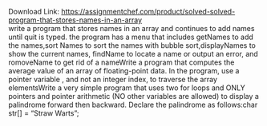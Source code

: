 Download Link: https://assignmentchef.com/product/solved-solved-program-that-stores-names-in-an-array
<br>
write a program that stores names in an array and continues to add names until quit is typed. the program has a menu that includes getNames to add the names,sort Names to sort the names with bubble sort,displayNames to show the current names, findName to locate a name or output an error, and romoveName to get rid of a nameWrite a program that computes the average value of an array of floating-point data. In the program, use a pointer variable , and not an integer index, to traverse the array elementsWrite a very simple program that uses two for loops and ONLY pointers and pointer arithmetic (NO other variables are allowed) to display a palindrome forward then backward. Declare the palindrome as follows:char str[] = “Straw Warts”;